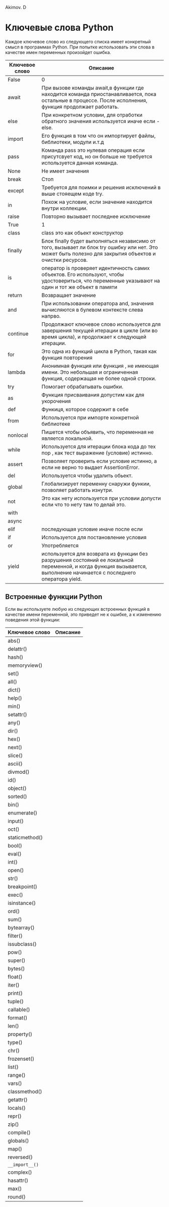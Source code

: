 Akimov. D

# Ключевые слова Python
Каждое ключевое слово из следующего списка имеет конкретный смысл в программах Python. При попытке использовать эти слова в качестве имен переменных произойдет ошибка.

| Ключевое слово | Описание |
| ------------ | ------------ |
| False |0  | 
| await |При вызове команды await,в функции где находится команда приостанавливается, пока остальные в процессе. После исполнения, функция продолжает работать.   | 
| else |При конкретном условии, для отработки обратного значения используется иначе если - else.  | 
| import |Его функция в том что он импортирует файлы, библиотеки, модули и.т.д  | 
| pass |Команда pass это нулевая операция если присутсвует код, но он больше не требуется используется данная команда.  | 
| None |Не имеет значения  | 
| break |Стоп  | 
| except |Требуется для поимки и решения исключений в выше стояещем коде try.  | 
| in |Похож на условие, если значение находится внутри коллекции.  | 
| raise |Повторно вызывает последнее исключение  | 
| True |1  | 
| class |class это как обьект конструктор  | 
| finally |Блок finally будет выполняться независимо от того, вызывает ли блок try ошибку или нет. Это может быть полезно для закрытия объектов и очистки ресурсов.  | 
| is |оператор is проверяет идентичность самих объектов. Его используют, чтобы удостовериться, что переменные указывают на один и тот же объект в памяти  | 
| return |Возвращает значение  | 
| and |При использовании оператора and, значения вычисляются в булевом контексте слева напрво.  | 
| continue |Продолжают ключевое слово используется для завершения текущей итерации в цикле (или во время цикла), и продолжает к следующей итерации.  | 
| for |Это одна из функций цикла в Python, такая как функция повторения  | 
| lambda |Aнонимная функция или функция , не имеющая имени. Это небольшая и ограниченная функция, содержащая не более одной строки.  | 
| try |Помогает обрабатывать ошибки.  | 
| as |Функция присваивания допустим как для укорочения  | 
| def |Функиця, которое содержит в себе   | 
| from |Используется при импорте конкретной библиотеке  | 
| nonlocal |Пишется чтобы объявить, что переменная не является локальной.  | 
| while |Используется для итерации блока кода до тех пор , как тест выражение (условие) истинно.  | 
| assert |Позволяет проверить если условие истинно, а если не верно то выдает AssertionError.  | 
| del |Используется чтобы удалить обьект.  | 
| global |Глобализирует переменну снаружи функии, позволяет работать изнутри.  | 
| not |Это как нету используется при условии допусти если что то нету там то делай это.  | 
| with |  | 
| async |  | 
| elif |последующая условие иначе после если  | 
| if |Используется для постановление условия  | 
| or |Употребляется   | 
| yield |используется для возврата из функции без разрушения состояний ее локальной переменной, и когда функция вызывается, выполнение начинается с последнего оператора yield.  |

## Встроенные функции Python
Если вы используете любую из следующих встроенных функций в качестве имени переменной, это приведет не к ошибке, а к изменению поведения этой функции:

| Ключевое слово | Описание |
| ------------ | ------------ |
| abs() |  | 
| delattr() |  | 
| hash() |  | 
| memoryview() |  | 
| set() |  | 
| all() |  | 
| dict() |  | 
| help() |  | 
| min() |  | 
| setattr() |  | 
| any() |  | 
| dir() |  | 
| hex() |  | 
| next() |  | 
| slice() |  | 
| ascii() |  | 
| divmod() |  | 
| id() |  | 
| object() |  | 
| sorted() |  | 
| bin() |  | 
| enumerate() |  | 
| input() |  | 
| oct() |  | 
| staticmethod() |  | 
| bool() |  | 
| eval() |  | 
| int() |  | 
| open() |  |
| str() |  | 
| breakpoint() |  | 
| exec() |  | 
| isinstance() |  | 
| ord() |  | 
| sum() |  | 
| bytearray() |  | 
| filter() |  | 
| issubclass() |  | 
| pow() |  | 
| super() |  | 
| bytes() |  | 
| float() |  | 
| iter() |  | 
| print() |  | 
| tuple() |  | 
| callable() |  | 
| format() |  | 
| len() |  | 
| property() |  | 
| type() |  | 
| chr() |  | 
| frozenset() |  | 
| list() |  | 
| range() |  | 
| vars() |  | 
| classmethod() |  | 
| getattr() |  | 
| locals() |  | 
| repr() |  | 
| zip() |  | 
| compile() |  | 
| globals() |  | 
| map() |  | 
| reversed() |  | 
| `__import__()` |  | 
| complex() |  | 
| hasattr() |  | 
| max() |  | 
| round() |  |

